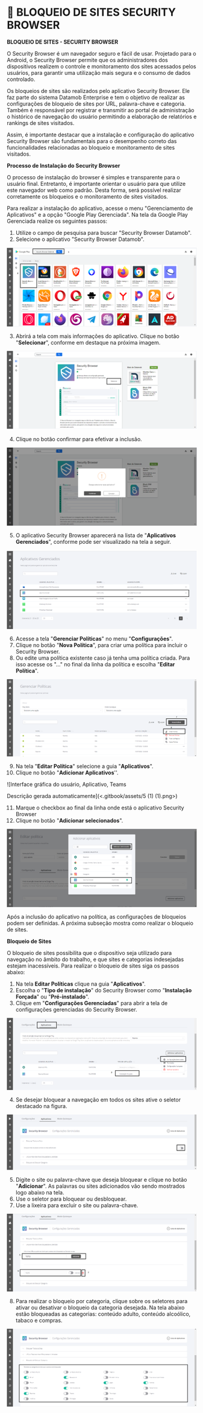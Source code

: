 # 🔐 BLOQUEIO DE SITES SECURITY BROWSER

**BLOQUEIO DE SITES - SECURITY BROWSER**

O Security Browser é um navegador seguro e fácil de usar. Projetado para o Android, o Security Browser permite que os administradores dos dispositivos realizem o controle e monitoramento dos sites acessados pelos usuários, para garantir uma utilização mais segura e o consumo de dados controlado.

Os bloqueios de sites são realizados pelo aplicativo Security Browser. Ele faz parte do sistema Datamob Enterprise e tem o objetivo de realizar as configurações de bloqueio de sites por URL, palavra-chave e categoria. Também é responsável por registrar e transmitir ao portal de administração o histórico de navegação do usuário permitindo a elaboração de relatórios e rankings de sites visitados.

Assim, é importante destacar que a instalação e configuração do aplicativo Security Browser são fundamentais para o desempenho correto das funcionalidades relacionadas ao bloqueio e monitoramento de sites visitados.

**Processo de Instalação do Security Browser**

O processo de instalação do browser é simples e transparente para o usuário final. Entretanto, é importante orientar o usuário para que utilize este navegador web como padrão. Desta forma, será possível realizar corretamente os bloqueios e o monitoramento de sites visitados.

Para realizar a instalação do aplicativo, acesse o menu "Gerenciamento de Aplicativos" e a opção "Google Play Gerenciada". Na tela da Google Play Gerenciada realize os seguintes passos:

1. Utilize o campo de pesquisa para buscar "Security Browser Datamob".
2. Selecione o aplicativo "Security Browser Datamob".

![](<.gitbook/assets/0 (6) (1).png>)

3. Abrirá a tela com mais informações do aplicativo. Clique no botão "**Selecionar**", conforme em destaque na próxima imagem.

![](<.gitbook/assets/1 (5) (1).png>)

4. Clique no botão confirmar para efetivar a inclusão.

![](<.gitbook/assets/2 (4) (1).png>)

5. O aplicativo Security Browser aparecerá na lista de "**Aplicativos Gerenciados**", conforme pode ser visualizado na tela a seguir.

![](<.gitbook/assets/3 (2) (1).png>)

6. Acesse a tela "**Gerenciar Políticas**" no menu "**Configurações**".
7. Clique no botão "**Nova Política**", para criar uma política para incluir o Security Browser.
8. Ou edite uma política existente caso já tenha uma política criada. Para isso acesse os "..." no final da linha da política e escolha "**Editar Política**".

![](<.gitbook/assets/4 (2) (1).png>)

9. Na tela "**Editar Política**" selecione a guia "**Aplicativos**".
10. Clique no botão "**Adicionar Aplicativos**''.

![Interface gráfica do usuário, Aplicativo, Teams

Descrição gerada automaticamente](<.gitbook/assets/5 (1) (1).png>)

11. Marque o checkbox ao final da linha onde está o aplicativo Security Browser
12. Clique no botão "**Adicionar selecionados**".

![](<.gitbook/assets/6 (1) (1).png>)

Após a inclusão do aplicativo na política, as configurações de bloqueios podem ser definidas. A próxima subseção mostra como realizar o bloqueio de sites.

**Bloqueio de Sites**

O bloqueio de sites possibilita que o dispositivo seja utilizado para navegação no âmbito do trabalho, e que sites e categorias indesejadas estejam inacessíveis. Para realizar o bloqueio de sites siga os passos abaixo:

1. Na tela **Editar Políticas** clique na guia "**Aplicativos**".
2. Escolha o "**Tipo de instalação**" do Security Browser como "**Instalação Forçada**" ou "**Pré-instalado**".
3. Clique em "**Configurações Gerenciadas**" para abrir a tela de configurações gerenciadas do Security Browser.

![](<.gitbook/assets/7 (2).png>)

4. Se desejar bloquear a navegação em todos os sites ative o seletor destacado na figura.

![](<.gitbook/assets/8 (2).png>)

5. Digite o site ou palavra-chave que deseja bloquear e clique no botão "**Adicionar**". As palavras ou sites adicionados vão sendo mostrados logo abaixo na tela.
6. Use o seletor para bloquear ou desbloquear.
7. Use a lixeira para excluir o site ou palavra-chave.

![](<.gitbook/assets/9 (1) (1).png>)

8. Para realizar o bloqueio por categoria, clique sobre os seletores para ativar ou desativar o bloqueio da categoria desejada. Na tela abaixo estão bloqueadas as categorias: conteúdo adulto, conteúdo alcoólico, tabaco e compras.

![](<.gitbook/assets/10 (1).png>)
